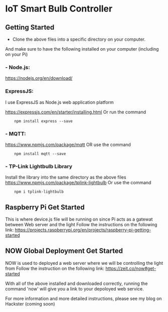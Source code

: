 # IoT Smart Bulb Controller

## Getting Started

 - Clone the above files into a specific directory on your computer.
 
 And make sure to have the following installed on your computer (including on your Pi)

### - Node.js:
   https://nodejs.org/en/download/

### ExpressJS:
   I use ExpressJS as Node.js web application platform
    
   https://expressjs.com/en/starter/installing.html Or run the command
   
        npm install express --save

### - MQTT:
   https://www.npmjs.com/package/mqtt OR use the command
 
        npm install mqtt --save
        
### - TP-Link Lightbulb Library
   Install the library into the same directory as the above files
   https://www.npmjs.com/package/tplink-lightbulb Or use the command
    
        npm i tplink-lightbulb
 
## Raspberry Pi Get Started
This is where device.js file will be running on since Pi acts as a gatewat between Web server and the light
Follow the instructions on the following link:
https://projects.raspberrypi.org/en/projects/raspberry-pi-getting-started

## NOW Global Deployment Get Started
NOW is used to deployed a web server where we will be controlling the light from
Follow the instruction on the following link: https://zeit.co/now#get-started

With all of the above installed and downloaded correctly, running the command 'now' will give you a link to your depoloyed web service.

For more information and more detailed instructions, please see my blog on Hackster (coming soon)
